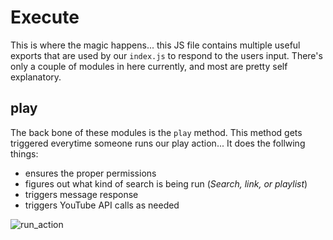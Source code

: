 # Execute

This is where the magic happens... this JS file contains multiple useful exports that are used by our `index.js` to respond to the users input. 
There's only a couple of modules in here currently, and most are pretty self explanatory. 

## play

The back bone of these modules is the `play` method. 
This method gets triggered everytime someone runs our play action... It does the follwing things:
- ensures the proper permissions 
- figures out what kind of search is being run (*Search, link, or playlist*)
- triggers message response 
- triggers YouTube API calls as needed

![run_action](https://user-images.githubusercontent.com/12818787/144692193-99a6f2a2-c7e5-4f80-8e0c-bbe21a9c8412.png)

